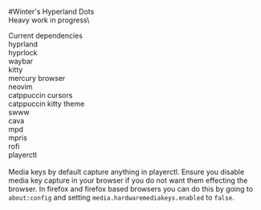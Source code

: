 #Winter's Hyperland Dots\
Heavy work in progress\

Current dependencies\
hyprland\
hyprlock\
waybar\
kitty\
mercury browser\
neovim\
catppuccin cursors\
catppuccin kitty theme\
swww\
cava\
mpd\
mpris\
rofi\
playerctl\
\
Media keys by default capture anything in playerctl. Ensure you disable media key capture in your browser if you do not want them effecting the browser. In firefox and firefox based browsers you can do this by going to ```about:config``` and setting ```media.hardwaremediakeys.enabled``` to ```false```.
